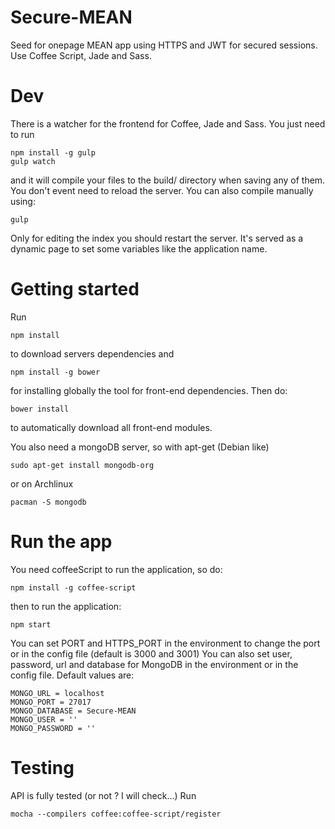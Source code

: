 # Secure-MEAN
Seed for onepage MEAN app using HTTPS and JWT for secured sessions. Use Coffee Script, Jade and Sass.

# Dev
There is a watcher for the frontend for Coffee, Jade and Sass. You just need to run 

    npm install -g gulp
    gulp watch
and it will compile your files to the build/ directory when saving any of them. You don't event need to reload the server.
You can also compile manually using:

    gulp
Only for editing the index you should restart the server. It's served as a dynamic page to set some variables like the application name.

# Getting started
Run

    npm install
to download servers dependencies and

    npm install -g bower
for installing globally the tool for front-end dependencies.
Then do:

    bower install
to automatically download all front-end modules.

You also need a mongoDB server, so with apt-get (Debian like)

    sudo apt-get install mongodb-org
or on Archlinux

    pacman -S mongodb
# Run the app
You need coffeeScript to run the application, so do:

    npm install -g coffee-script
then to run the application:

    npm start
You can set PORT and HTTPS_PORT in the environment to change the port or in the config file (default is 3000 and 3001)
You can also set user, password, url and database for MongoDB in the environment or in the config file. Default values are: 

    MONGO_URL = localhost
    MONGO_PORT = 27017
    MONGO_DATABASE = Secure-MEAN
    MONGO_USER = ''
    MONGO_PASSWORD = ''
# Testing
API is fully tested (or not ? I will check...)
Run

    mocha --compilers coffee:coffee-script/register